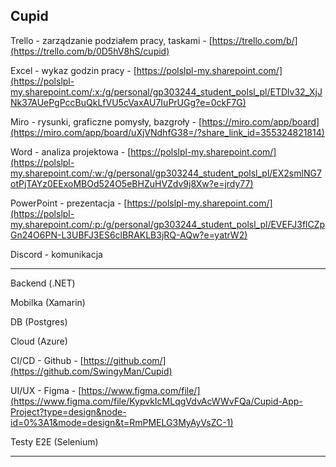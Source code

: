 ## **Cupid**

Trello - zarządzanie podziałem pracy, taskami - [https://trello.com/b/](https://trello.com/b/0D5hV8hS/cupid)

Excel - wykaz godzin pracy - [https://polslpl-my.sharepoint.com/](https://polslpl-my.sharepoint.com/:x:/g/personal/gp303244_student_polsl_pl/ETDlv32_XjJNk37AUePgPccBuQkLfVU5cVaxAU7IuPrUGg?e=0ckF7G)

Miro - rysunki, graficzne pomysły, bazgroły - [https://miro.com/app/board](https://miro.com/app/board/uXjVNdhfG38=/?share_link_id=355324821814)

Word - analiza projektowa - [https://polslpl-my.sharepoint.com/](https://polslpl-my.sharepoint.com/:w:/g/personal/gp303244_student_polsl_pl/EX2smlNG7otPjTAYz0EExoMBOd524O5eBHZuHVZdv9j8Xw?e=jrdy77)

PowerPoint - prezentacja - [https://polslpl-my.sharepoint.com/](https://polslpl-my.sharepoint.com/:p:/g/personal/gp303244_student_polsl_pl/EVEFJ3flCZpGn24O6PN-L3UBFJ3ES6clBRAKLB3jRQ-AQw?e=yatrW2)

Discord - komunikacja

-------------

Backend (.NET)

Mobilka (Xamarin)

DB (Postgres)

Cloud (Azure)

CI/CD - Github - [https://github.com/](https://github.com/SwingyMan/Cupid)

UI/UX - Figma - [https://www.figma.com/file/](https://www.figma.com/file/KypvkIcMLqgVdvAcWWvFQa/Cupid-App-Project?type=design&node-id=0%3A1&mode=design&t=RmPMELG3MyAyVsZC-1)

Testy E2E (Selenium)

-------------
